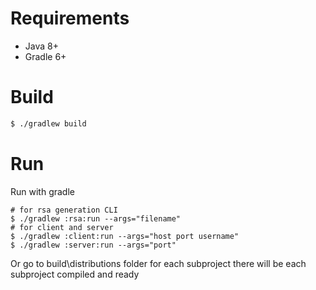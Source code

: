 # Requirements 
- Java 8+
- Gradle 6+

# Build

```bash
$ ./gradlew build
```

# Run 

Run with gradle 

```
# for rsa generation CLI
$ ./gradlew :rsa:run --args="filename"
# for client and server
$ ./gradlew :client:run --args="host port username"
$ ./gradlew :server:run --args="port"
```

Or go to build\distributions folder for each subproject there will be each 
subproject compiled and ready
